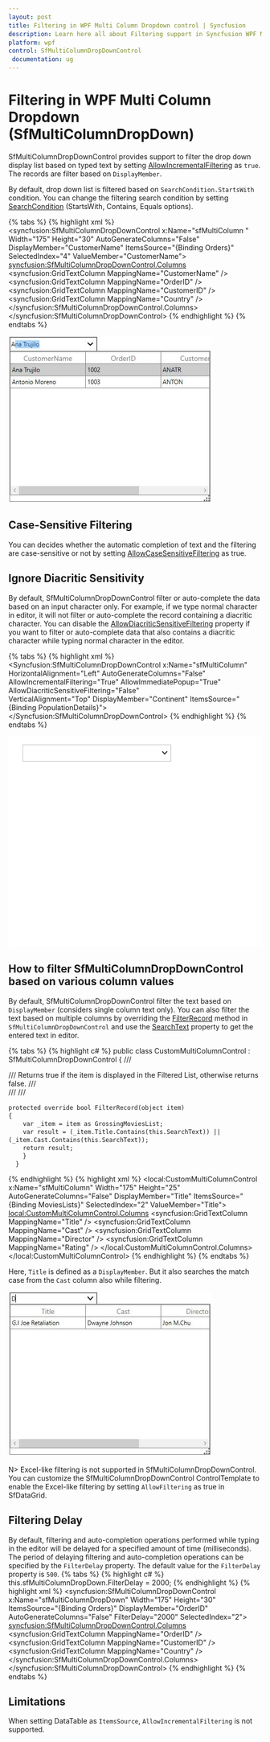 ```yaml
---
layout: post
title: Filtering in WPF Multi Column Dropdown control | Syncfusion
description: Learn here all about Filtering support in Syncfusion WPF Multi Column Dropdown (SfMultiColumnDropDown) control and more.
platform: wpf
control: SfMultiColumnDropDownControl
 documentation: ug
---
```


# Filtering in WPF Multi Column Dropdown (SfMultiColumnDropDown)

SfMultiColumnDropDownControl provides support to filter the drop down display list based on typed text by setting [AllowIncrementalFiltering](https://help.syncfusion.com/cr/wpf/Syncfusion.UI.Xaml.Grid.SfMultiColumnDropDownControl.html#Syncfusion_UI_Xaml_Grid_SfMultiColumnDropDownControl_AllowIncrementalFiltering) as `true`. The records are filter based on `DisplayMember`. 

By default, drop down list is filtered based on `SearchCondition.StartsWith` condition. You can change the filtering search condition by setting [SearchCondition](https://help.syncfusion.com/cr/wpf/Syncfusion.UI.Xaml.Grid.SfMultiColumnDropDownControl.html#Syncfusion_UI_Xaml_Grid_SfMultiColumnDropDownControl_SearchCondition) (StartsWith, Contains, Equals options).

{% tabs %}
{% highlight xml %}
<syncfusion:SfMultiColumnDropDownControl x:Name="sfMultiColumn "
                                         Width="175"
                                         Height="30"
                                         AutoGenerateColumns="False"
                                         DisplayMember="CustomerName"
                                         ItemsSource="{Binding Orders}"
                                         SelectedIndex="4"
                                         ValueMember="CustomerName">
    <syncfusion:SfMultiColumnDropDownControl.Columns>
        <syncfusion:GridTextColumn MappingName="CustomerName" />
        <syncfusion:GridTextColumn MappingName="OrderID" />
        <syncfusion:GridTextColumn MappingName="CustomerID" />
        <syncfusion:GridTextColumn MappingName="Country" />
    </syncfusion:SfMultiColumnDropDownControl.Columns>
</syncfusion:SfMultiColumnDropDownControl>
{% endhighlight %}
{% endtabs %}

![The image describes the AllowIncrementalFiltering support in SfMultiColumnDropDownControl WPF](Filtering_images/Filtering_img1.png)

## Case-Sensitive Filtering

You can decides whether the automatic completion of text and the filtering are case-sensitive or not by setting [AllowCaseSensitiveFiltering](https://help.syncfusion.com/cr/wpf/Syncfusion.UI.Xaml.Grid.SfMultiColumnDropDownControl.html#Syncfusion_UI_Xaml_Grid_SfMultiColumnDropDownControl_AllowCaseSensitiveFiltering) as true.

## Ignore Diacritic Sensitivity

By default, SfMultiColumnDropDownControl filter or auto-complete the data based on an input character only. For example, if we type normal character in editor, it will not filter or auto-complete the record containing a diacritic character. You can disable the [AllowDiacriticSensitiveFiltering](https://help.syncfusion.com/cr/wpf/Syncfusion.UI.Xaml.Grid.SfMultiColumnDropDownControl.html#Syncfusion_UI_Xaml_Grid_SfMultiColumnDropDownControl_AllowDiacriticSensitiveFiltering) property if you want to filter or auto-complete data that also contains a diacritic character while typing normal character in the editor.
    
{% tabs %}
{% highlight xml %}
<Syncfusion:SfMultiColumnDropDownControl x:Name="sfMultiColumn"
                                         HorizontalAlignment="Left"
                                         AutoGenerateColumns="False"
                                         AllowIncrementalFiltering="True"
                                         AllowImmediatePopup="True"    
                                         AllowDiacriticSensitiveFiltering="False"   
                                         VerticalAlignment="Top"
                                         DisplayMember="Continent"
                                         ItemsSource="{Binding PopulationDetails}">
</Syncfusion:SfMultiColumnDropDownControl>
{% endhighlight %}
{% endtabs %}

![The image describes the AllowDiacriticSensitiveFiltering support in SfMultiColumnDropDownControl WPF](Filtering_images/Filtering_img3.gif)

## How to filter SfMultiColumnDropDownControl based on various column values

By default, SfMultiColumnDropDownControl filter the text based on `DisplayMember` (considers single column text only). You can also filter the text based on multiple columns by overriding the [FilterRecord](https://help.syncfusion.com/cr/wpf/Syncfusion.UI.Xaml.Grid.SfMultiColumnDropDownControl.html#Syncfusion_UI_Xaml_Grid_SfMultiColumnDropDownControl_FilterRecord_System_Object_) method in `SfMultiColumnDropDownControl` and use the [SearchText](https://help.syncfusion.com/cr/wpf/Syncfusion.UI.Xaml.Grid.SfMultiColumnDropDownControl.html#Syncfusion_UI_Xaml_Grid_SfMultiColumnDropDownControl_SearchText) property to get the entered text in editor.
 
{% tabs %}
{% highlight c# %}
public class CustomMultiColumnControl : SfMultiColumnDropDownControl
{
    /// <summary>
    /// Returns true if the item is displayed in the Filtered List, otherwise returns false.
    /// </summary>
    /// <param name="item"></param>
    /// <returns></returns>
    
    protected override bool FilterRecord(object item)
    {
        var _item = item as GrossingMoviesList;
        var result = (_item.Title.Contains(this.SearchText)) || (_item.Cast.Contains(this.SearchText));
        return result;
        }
      }
{% endhighlight %}
{% highlight xml %}
<local:CustomMultiColumnControl x:Name="sfMultiColumn"
                                Width="175"
                                Height="25"
                                AutoGenerateColumns="False"
                                DisplayMember="Title"
                                ItemsSource="{Binding MoviesLists}"
                                SelectedIndex="2"
                                ValueMember="Title">
            <local:CustomMultiColumnControl.Columns>
                <syncfusion:GridTextColumn MappingName="Title" />
                <syncfusion:GridTextColumn MappingName="Cast" />
                <syncfusion:GridTextColumn MappingName="Director" />
                <syncfusion:GridTextColumn MappingName="Rating" />
            </local:CustomMultiColumnControl.Columns>
        </local:CustomMultiColumnControl>
{% endhighlight %}
{% endtabs %}

Here, `Title` is defined as a `DisplayMember`. But it also searches the match case from the `Cast` column also while filtering.

![The image describes the custom filtering by FilterRecord method in SfMultiColumnDropDownControl WPF](Filtering_images/Filtering_img2.png)


N> Excel-like filtering is not supported in SfMultiColumnDropDownControl. You can customize the SfMultiColumnDropDownControl ControlTemplate to enable the Excel-like filtering by setting `AllowFiltering` as true in SfDataGrid.

## Filtering Delay
By default, filtering and auto-completion operations performed while typing in the editor will be delayed for a specified amount of time (milliseconds). The period of delaying filtering and auto-completion operations can be specified by the `FilterDelay` property. The default value for the `FilterDelay` property is `500`.
{% tabs %}
{% highlight c# %}
this.sfMultiColumnDropDown.FilterDelay = 2000;
{% endhighlight %}
{% highlight xml %}
<syncfusion:SfMultiColumnDropDownControl x:Name="sfMultiColumnDropDown"
                                                 Width="175"
                                                 Height="30"
                                                 ItemsSource="{Binding Orders}"
                                                 DisplayMember="OrderID" 
                                                 AutoGenerateColumns="False"
                                                 FilterDelay="2000"
                                                 SelectedIndex="2">
            <syncfusion:SfMultiColumnDropDownControl.Columns>
                <syncfusion:GridTextColumn MappingName="OrderID" />
                <syncfusion:GridTextColumn MappingName="CustomerID" />
                <syncfusion:GridTextColumn MappingName="Country" />
            </syncfusion:SfMultiColumnDropDownControl.Columns>
        </syncfusion:SfMultiColumnDropDownControl>
{% endhighlight %}
{% endtabs %}

## Limitations
When setting DataTable as `ItemsSource`, `AllowIncrementalFiltering` is not supported.
